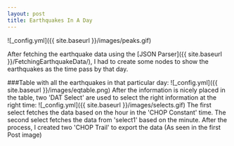 ```yaml
---
layout: post
title: Earthquakes In A Day
---
```


![_config.yml]({{ site.baseurl }}/images/peaks.gif)

After fetching the earthquake data using the [JSON Parser]({{ site.baseurl }}/FetchingEarthquakeData/), I had to create some nodes to show the earthquakes as the time pass by that day.

###Table with all the earthquakes in that particular day:
![_config.yml]({{ site.baseurl }}/images/eqtable.png)
After the information is nicely placed in the table, two 'DAT Select' are used to select the right information at the right time:
![_config.yml]({{ site.baseurl }}/images/selects.gif)
The first select fetches the data based on the hour in the 'CHOP Constant' time. The second select fetches the data from 'select1' based on the minute.
After the process, I created two 'CHOP Trail' to export the data (As seen in the first Post image)
